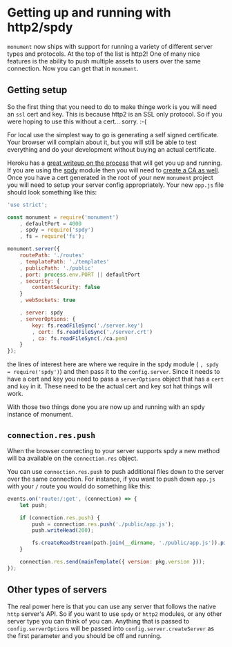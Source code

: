 # Getting up and running with http2/spdy

`monument` now ships with support for running a variety of different server types and protocols. At the top of the list is http2! One of many nice features is the ability to push multiple assets to users over the same connection. Now you can get that in `monument`.

## Getting setup

So the first thing that you need to do to make thinge work is you will need an `ssl` cert and key. This is because http2 is an SSL only protocol. So if you were hoping to use this without a cert... sorry. :-(

For local use the simplest way to go is generating a self signed certificate. Your browser will complain about it, but you will still be able to test everything and do your development without buying an actual certificate.

Heroku has a [great writeup on the process](https://devcenter.heroku.com/articles/ssl-certificate-self) that will get you up and running. If you are using the [spdy](https://www.npmjs.com/package/spdy) module then you will need to [create a CA as well](http://datacenteroverlords.com/2012/03/01/creating-your-own-ssl-certificate-authority/). Once you have a cert generated in the root of your new `monument` project you will need to setup your server config appropriately. Your new `app.js` file should look something like this:

```js
'use strict';

const monument = require('monument')
    , defaultPort = 4000
    , spdy = require('spdy')
    , fs = require('fs');

monument.server({
    routePath: './routes'
    , templatePath: './templates'
    , publicPath: './public'
    , port: process.env.PORT || defaultPort
    , security: {
        contentSecurity: false
    }
    , webSockets: true

    , server: spdy
    , serverOptions: {
        key: fs.readFileSync('./server.key')
        , cert: fs.readFileSync('./server.crt')
        , ca: fs.readFileSync(./ca.pem)
    }
});
```
the lines of interest here are where we require in the spdy module ( `, spdy = require('spdy')`) and then pass it to the `config.server`. Since it needs to have a cert and key you need to pass a `serverOptions` object that has a `cert` and `key` in it. These need to be the actual cert and key sot hat things will work.

With those two things done you are now up and running with an spdy instance of monument.

## `connection.res.push`

When the browser connecting to your server supports spdy a new method will ba available on the `connection.res` object.

You can use `connection.res.push` to push additional files down to the server over the same connection. For instance, if you want to push down `app.js` with your `/` route you would do something like this:

```js
events.on('route:/:get', (connection) => {
    let push;

    if (connection.res.push) {
        push = connection.res.push('./public/app.js');
        push.writeHead(200);

        fs.createReadStream(path.join(__dirname, './public/app.js')).pipe(push);
    }

    connection.res.send(mainTemplate({ version: pkg.version }));
});
```

## Other types of servers

The real power here is that you can use any server that follows the native `http` server's API. So if you want to use `spdy` or `http2` modules, or any other server type you can think of you can. Anything that is passed to `config.serverOptions` will be passed into `config.server.createServer` as the first parameter and you should be off and running.
